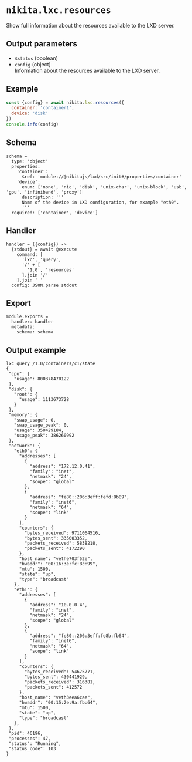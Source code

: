 
# `nikita.lxc.resources`

Show full information about the resources available to the LXD server.

## Output parameters

* `$status` (boolean)
* `config` (object)   
  Information about the resources available to the LXD server.

## Example

```js
const {config} = await nikita.lxc.resources({
  container: 'container1',
  device: 'disk'
})
console.info(config)
```

## Schema

    schema =
      type: 'object'
      properties:
        'container':
          $ref: 'module://@nikitajs/lxd/src/init#/properties/container'
        'device':
          enum: ['none', 'nic', 'disk', 'unix-char', 'unix-block', 'usb', 'gpu', 'infiniband', 'proxy']
          description: '''
          Name of the device in LXD configuration, for example "eth0".
          '''
      required: ['container', 'device']

## Handler

    handler = ({config}) ->
      {stdout} = await @execute
        command: [
          'lxc', 'query',
          '/' + [
            '1.0', 'resources'
          ].join '/'
        ].join ' '
      config: JSON.parse stdout

## Export

    module.exports =
      handler: handler
      metadata:
        schema: schema

## Output example

```
lxc query /1.0/containers/c1/state
{
 "cpu": {
   "usage": 800378470122
 },
 "disk": {
   "root": {
     "usage": 1113673728
   }
 },
 "memory": {
   "swap_usage": 0,
   "swap_usage_peak": 0,
   "usage": 350429184,
   "usage_peak": 386260992
 },
 "network": {
   "eth0": {
     "addresses": [
       {
         "address": "172.12.0.41",
         "family": "inet",
         "netmask": "24",
         "scope": "global"
       },
       {
         "address": "fe80::206:3eff:fefd:8b89",
         "family": "inet6",
         "netmask": "64",
         "scope": "link"
       }
     ],
     "counters": {
       "bytes_received": 9711064516,
       "bytes_sent": 335003352,
       "packets_received": 5838218,
       "packets_sent": 4172290
     },
     "host_name": "vethe703f52e",
     "hwaddr": "00:16:3e:fc:8c:99",
     "mtu": 1500,
     "state": "up",
     "type": "broadcast"
   },
   "eth1": {
     "addresses": [
       {
         "address": "10.0.0.4",
         "family": "inet",
         "netmask": "24",
         "scope": "global"
       },
       {
         "address": "fe80::206:3eff:fe8b:fb64",
         "family": "inet6",
         "netmask": "64",
         "scope": "link"
       }
     ],
     "counters": {
       "bytes_received": 54675771,
       "bytes_sent": 430441929,
       "packets_received": 316381,
       "packets_sent": 412572
     },
     "host_name": "veth3eea6cae",
     "hwaddr": "00:15:2e:9a:fb:64",
     "mtu": 1500,
     "state": "up",
     "type": "broadcast"
   },
 },
 "pid": 46196,
 "processes": 47,
 "status": "Running",
 "status_code": 103
}
```
